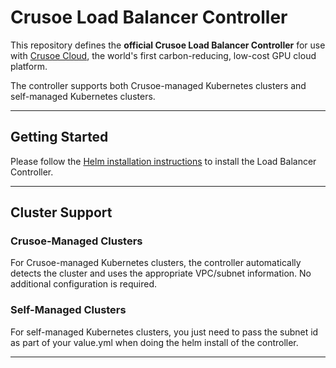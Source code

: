 # Crusoe Load Balancer Controller

This repository defines the **official Crusoe Load Balancer Controller** for use with [Crusoe Cloud](https://www.crusoecloud.com), the world's first carbon-reducing, low-cost GPU cloud platform.

The controller supports both Crusoe-managed Kubernetes clusters and self-managed Kubernetes clusters.

---

## Getting Started

Please follow the [Helm installation instructions](https://github.com/crusoecloud/crusoe-load-balancer-controller-helm-charts) to install the Load Balancer Controller.

---

## Cluster Support

### Crusoe-Managed Clusters
For Crusoe-managed Kubernetes clusters, the controller automatically detects the cluster and uses the appropriate VPC/subnet information. No additional configuration is required.

### Self-Managed Clusters
For self-managed Kubernetes clusters, you just need to pass the subnet id as part of your value.yml when doing the helm install of the controller.

---